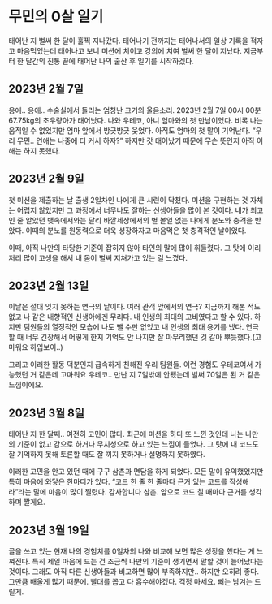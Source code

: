 # 무민의 0살 일기

태어난 지 벌써 한 달이 훌쩍 지나갔다.
태어나기 전까지는 태어나서의 일상 기록을 적자고 마음먹었는데 태어나고 보니 미션에 치이고 강의에 치여 벌써 한 달이 지났다.
지금부터 한 달간의 진통 끝에 태어난 나의 출산 후 일기를 시작하겠다.

## 2023년 2월 7일

응애.. 응애.. 수술실에서 들리는 엄청난 크기의 울음소리.
2023년 2월 7일 00시 00분 67.75kg의 초우량아가 태어났다.
나와 우테코, 아니 엄마와의 첫 만남이었다. 
비록 나는 움직일 수 없었지만 엄마 앞에서 방긋방긋 웃었다.
아직도 엄마의 첫 말이 기억난다. “우리 무민.. 연애는 나중에 더 커서 하자?” 
하지만 갓 태어났기 때문에 무슨 뜻인지 아직 이해는 하지 못했다.

## 2023년 2월 9일

첫 미션을 제출하는 날 출생 2일차인 나에게 큰 시련이 닥쳤다. 
미션을 구현하는 것 자체는 어렵지 않았지만 그 과정에서 너무나도 잘하는 신생아들을 많이 본 것이다. 
내가 최고인 줄 알았던 뱃속에서와는 달리 바깥세상에서의 별 볼일 없는 나에게 분노와 충격을 받았다. 
이때의 분노를 원동력으로 더욱 성장하자고 마음먹은 첫 충격적인 날이었다.

이때, 아직 나만의 타당한 기준이 잡히지 않아 타인의 말에 많이 휘둘렸다. 
그 탓에 이리저리 많이 고생을 해서 내 몸이 벌써 지쳐가고 있는 걸 느꼈다.

## 2023년 2월 13일

이날은 절대 잊지 못하는 연극의 날이다. 
여러 관객 앞에서의 연극? 지금까지 해본 적도 없고 나 같은 내향적인 신생아에겐 무리다. 
내 인생의 최대의 고비였다고 할 수 있다. 
하지만 팀원들의 열정적인 모습에 나도 뺄 수만 없었고 내 인생의 최대 용기를 냈다.
연극할 때 너무 긴장해서 어떻게 한지 기억도 안 나지만 잘 마무리했던 것 같아 뿌듯했다.(고마워요 하입보이..)

그리고 이러한 활동 덕분인지 급속하게 친해진 우리 팀원들.
이런 경험도 우테코여서 가능했던 거 같은데 고마워요 우테코..
만난 지 7일밖에 안됐는데 벌써 70일은 된 거 같은 느낌이에요.

## 2023년 3월 8일
태어난 지 한 달째.. 여전히 고민이 많다. 
최근에 미션을 하다 또 느낀 것인데 나는 나만의 기준이 없고 감으로 하거나 무지성으로 하고 있는 느낌이 들었다. 
그 탓에 내 코드도 잘 기억하지 못해 토론할 때도 잘 끼지 못하거나 설명하지 못하였다.

이러한 고민을 안고 있던 때에 구구 삼촌과 면담을 하게 되었다. 
모든 말이 유익했었지만 특히 마음에 와닿은 한마디가 있다. 
“코드 한 줄 한 줄마다 근거 있는 코드를 작성해라”라는 말에 마음이 많이 찔렸다. 
감사합니다 삼촌. 앞으로 코드 칠 때마다 근거를 생각하며 짤게요.

## 2023년 3월 19일
글을 쓰고 있는 현재 나의 경험치를 0일차의 나와 비교해 보면 많은 성장을 했다는 게 느껴진다.
특히 제일 마음에 드는 건 조금씩 나만의 기준이 생기면서 말할 것이 늘어났다는 것이다.
그래도 아직 다른 신생아들과 비교하면 많이 부족하지만..
하지만 오히려 좋다. 그만큼 배울게 많기 때문에.
빨대를 꼽고 다 흡수해야겠다.
걱정 마세요. 뼈는 남겨는 드릴게.